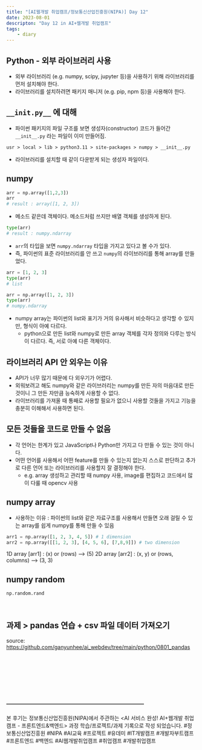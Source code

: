 ```yaml
---
title: "[AI웹개발 취업캠프/정보통신산업진흥원(NIPA)] Day 12"
date: 2023-08-01
descripton: "Day 12 in AI+웹개발 취업캠프"
tags:
    - diary
---
```



## Python - 외부 라이브러리 사용

- 외부 라이브러리 (e.g. numpy, scipy, jupyter 등)을 사용하기 위해 라이브러리를 먼저 설치해야 한다.
- 라이브러리를 설치하려면 패키지 매니저 (e.g. pip, npm 등)을 사용해야 한다.

## `__init.py__` 에 대해

- 파이썬 패키지의 파일 구조를 보면 생성자(constructor) 코드가 들어간 `__init__.py` 라는 파일이 이미 만들어짐.

```
usr > local > lib > python3.11 > site-packages > numpy > __init__.py
```

- 라이브러리를 설치할 때 같이 다운받게 되는 생성자 파일이다.

##  numpy

```python
arr = np.array([1,2,3])
arr
# result : array([1, 2, 3])
```

- 메소드 같은데 객체이다. 메소드처럼 쓰지만 배열 객체를 생성하게 된다.

```python
type(arr)
# result : numpy.ndarray
```

- `arr`의 타입을 보면  `numpy.ndarray` 타입을 가지고 있다고 볼 수가 있다.
- 즉, 파이썬의 표준 라이브러리를 안 쓰고 `numpy`의 라이브러리를 통해 array를 만들었다.

```python
arr = [1, 2, 3]
type(arr)
# list

arr = np.array([1, 2, 3])
type(arr)
# numpy.ndarray
```

- numpy array는 파이썬의 list와 표기가 거의 유사해서  비슷하다고 생각할 수 있지만, 형식이 아예 다르다.
	- python으로 만든 list와 numpy로 만든 array 객체를 각자 정의와 다루는 방식이 다르다. 즉, 서로 아예 다른 객체이다.

## 라이브러리 API 안 외우는 이유

- API가 너무 많기 때문에 다 외우기가 어렵다.
- 외워보려고 해도 numpy와 같은 라이브러리는 numpy를 만든 자의 마음대로 만든 것이니 그 만든 자만큼 능숙하게 사용할 수 없다.
- 라이브러리를 가져올 때 통째로 사용할 필요가 없으니 사용할 것들을 가지고 기능을 충분히 이해해서 사용하면 된다.

## 모든 것들을 코드로 만들 수 없음

- 각 언어는 한계가 있고 JavaScript나 Python만 가지고 다 만들 수 있는 것이 아니다.
- 어떤 언어를 사용해서 어떤 feature를 만들 수 있는지 없는지 스스로 판단하고 추가로 다른 언어 또는 라이브러리를 사용할지 잘 결정해야 한다.
	- e.g. array 생성하고 관리할 때  numpy 사용, image를 편집하고 코드에서 많이 다룰 때 opencv 사용
## numpy array

- 사용하는  이유 : 파이썬의 list와 같은 자료구조를 사용해서 만들면 오래 걸릴 수 있는 array를 쉽게 numpy를 통해 만들 수 있음

```python
arr1 = np.array([1, 2, 3, 4, 5]) # 1 dimension 
arr2 = np.array([[1, 2, 3], [4, 5, 6], [7,8,9]]) # two dimension
```

1D array [arr1] : (x) or (rows) --> (5)
2D array [arr2] : (x, y) or (rows, columns) --> (3, 3)

## numpy random

```python
np.random.rand
```

<br>

## 과제 > pandas 연습 + csv 파일 데이터 가져오기

source: https://github.com/ganyunhee/ai_webdev/tree/main/python/0801_pandas

<br>



<br><br><br><br>

#### ——————————————————————————
본 후기는 정보통신산업진흥원(NIPA)에서 주관하는 <AI 서비스 완성! AI+웹개발 취업캠프 - 프론트엔드&백엔드> 과정 학습/프로젝트/과제 기록으로 작성 되었습니다.
#정보통신산업진흥원 #NIPA #AI교육 #프로젝트 #유데미 #IT개발캠프 #개발자부트캠프 #프론트엔드 #백엔드 #AI웹개발취업캠프 #취업캠프 #개발취업캠프 
